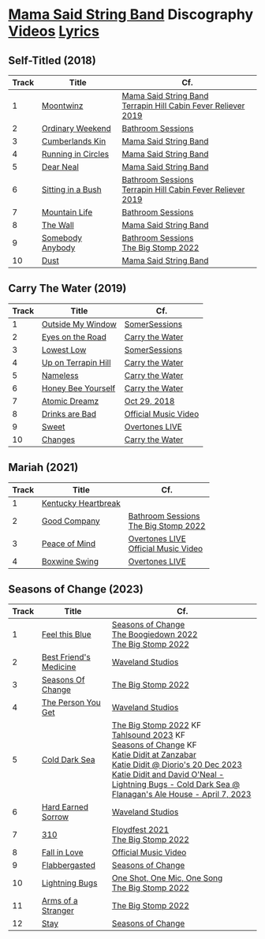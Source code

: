 # [Mama Said String Band](../README.md) Discography [Videos](../videos/README.md) [Lyrics](../lyrics/README.md)

## Self-Titled (2018)

| Track | Title | Cf. |
| --- | --- | --- |
| 1<a name="moontwinz"></a> | [Moontwinz](../lyrics/Moontwinz.md) | [Mama Said String Band](https://www.youtube.com/watch?v=ndogokgLZEg)<br>[Terrapin Hill Cabin Fever Reliever 2019](https://www.youtube.com/watch?v=4iY_saeoUbA&t=576s) |
| 2<a name="ordinaryweekend"></a> | [Ordinary Weekend](../lyrics/OrdinaryWeekend.md) | [Bathroom Sessions](https://www.youtube.com/watch?v=jt8fKzSneX8) |
| 3<a name="cumberlandskin"></a> | [Cumberlands Kin](../lyrics/CumberlandsKin.md) | [Mama Said String Band](https://www.youtube.com/watch?v=F875qrh9-sg) |
| 4<a name="runningincircles"></a> | [Running in Circles](../lyrics/RunningInCircles.md) | [Mama Said String Band](https://www.youtube.com/watch?v=q2PVO4D_0Q8) |
| 5<a name="dearneal"></a> | [Dear Neal](../lyrics/DearNeal.md) | [Mama Said String Band](https://www.youtube.com/watch?v=o76NuPsZtiM) |
| 6<a name="sittinginabush"></a> | [Sitting in a Bush](../lyrics/SittingInABush.md) | [Bathroom Sessions](https://www.youtube.com/watch?v=uVwy5KYYC3c)<br>[Terrapin Hill Cabin Fever Reliever 2019](https://www.youtube.com/watch?v=4iY_saeoUbA&t=206s) |
| 7<a name="mountainlife"></a> | [Mountain Life](../lyrics/MountainLife.md) | [Bathroom Sessions](https://www.youtube.com/watch?v=XpO7aGv2rA0) |
| 8<a name="thewall"></a> | [The Wall](../lyrics/TheWall.md) | [Mama Said String Band](https://www.youtube.com/watch?v=OdQQRAaOmxA) |
| 9<a name="somebodyanybody"></a> | [Somebody Anybody](../lyrics/SomebodyAnybody.md) | [Bathroom Sessions](https://www.youtube.com/watch?v=X5FVCec5Jc8)<br>[The Big Stomp 2022](https://www.youtube.com/watch?v=NGMYoMtF3q0&t=2196s) |
| 10<a name="dust"></a> | [Dust](../lyrics/Dust.md) | [Mama Said String Band](https://www.youtube.com/watch?v=DkfL1m8xe78) |

## Carry The Water (2019)

| Track | Title | Cf. |
| --- | --- | --- |
| 1<a name="outsidemywindow"></a> | [Outside My Window](../lyrics/OutsideMyWindow.md) | [SomerSessions](https://www.youtube.com/watch?v=Yx8IALIzmQ0) |
| 2<a name="eyesontheroad"></a> | [Eyes on the Road](../lyrics/EyesOnTheRoad.md) | [Carry the Water](https://www.youtube.com/watch?v=qEvF4L6Wp-A) |
| 3<a name="lowestlow"></a> | [Lowest Low](../lyrics/LowestLow.md) | [SomerSessions](https://www.youtube.com/watch?v=0PtewjU1oZA) |
| 4<a name="uponterrapinhill"></a> | [Up on Terrapin Hill](../lyrics/UpOnTerrapinHill.md) | [Carry the Water](https://www.youtube.com/watch?v=R_KKl2GU6eo) |
| 5<a name="nameless"></a> | [Nameless](../lyrics/Nameless.md) | [Carry the Water](https://www.youtube.com/watch?v=-JTKERZciR4) |
| 6<a name="honeybeeyourself"></a> | [Honey Bee Yourself](../lyrics/HoneyBeeYourself.md) | [Carry the Water](https://www.youtube.com/watch?v=fRqfcLPClr4) |
| 7<a name="atomicdreamz"></a> | [Atomic Dreamz](../lyrics/AtomicDreamz.md) | [Oct 29, 2018](https://www.youtube.com/watch?v=bd3R2XH4HLM) |
| 8<a name="drinksarebad"></a> | [Drinks are Bad](../lyrics/DrinksAreBad.md) | [Official Music Video](https://www.youtube.com/watch?v=tbHXvDKRV3U) |
| 9<a name="sweet"></a> | [Sweet](../lyrics/Sweet.md) | [Overtones LIVE](https://www.youtube.com/watch?v=zy8FoAtleLs) |
| 10<a name="changes"></a> | [Changes](../lyrics/Changes.md) | [Carry the Water](https://www.youtube.com/watch?v=7JhQ1mraBGQ) |

## Mariah (2021)

| Track | Title | Cf. |
| --- | --- | --- |
| 1<a name="kentuckyheartbreak"></a> | [Kentucky Heartbreak](../lyrics/KentuckyHeartbreak.md)  |  |
| 2<a name="goodcompany"></a> | [Good Company](../lyrics/GoodCompany.md) | [Bathroom Sessions](https://www.youtube.com/watch?v=nG1v1APGR0Y)<br>[The Big Stomp 2022](https://www.youtube.com/watch?v=NGMYoMtF3q0&t=239s) |
| 3<a name="peaceofmind"></a> | [Peace of Mind](../lyrics/PeaceOfMind.md) | [Overtones LIVE](https://www.youtube.com/watch?v=--rrUmy3__k)<br>[Official Music Video](https://www.youtube.com/watch?v=MmH4DhDKpLw) |
| 4<a name="boxwineswing"></a> | [Boxwine Swing](../lyrics/BoxwineSwing.md) | [Overtones LIVE](https://www.youtube.com/watch?v=f1YTQgHs5NU) |

## Seasons of Change (2023)

| Track | Title | Cf. |
| --- | --- | --- |
| 1<a name="feelthisblue"></a> | [Feel this Blue](../lyrics/FeelThisBlue.md) | [Seasons of Change](https://www.youtube.com/watch?v=9PB-YTRKaYc)<br>[The Boogiedown 2022](https://www.youtube.com/watch?v=BOQ7bYgzM24)<br>[The Big Stomp 2022](https://www.youtube.com/watch?v=NGMYoMtF3q0&t=471s)|
| 2<a name="bestfriendsmedicine"></a> | [Best Friend's Medicine](../lyrics/BestFriendsMedicine.md) | [Waveland Studios](https://www.youtube.com/watch?v=Lr1WfGgH1Lw) |
| 3<a name="seasonsofchange"></a> | [Seasons Of Change](../lyrics/SeasonsOfChange.md) | [The Big Stomp 2022](https://www.youtube.com/watch?v=NGMYoMtF3q0&t=1891s) |
| 4<a name="thepersonyouget"></a> | [The Person You Get](../lyrics/ThePersonYouGet.md) | [Waveland Studios](https://www.youtube.com/watch?v=rZFE8oVkeK0) |
| 5<a name="colddarksea"></a> | [Cold Dark Sea](../lyrics/ColdDarkSea.md)<br> | [The Big Stomp 2022](https://www.youtube.com/watch?v=NGMYoMtF3q0&t=684s) KF<br>[Tahlsound 2023](https://www.youtube.com/watch?v=8fwsfSM-S-k) KF<br>[Seasons of Change](https://www.youtube.com/watch?v=ZMz0-q6krcE) KF<br>[Katie Didit at Zanzabar ](https://www.youtube.com/watch?v=CMwSCUsRyz8)<br>[Katie Didit @ Diorio's 20 Dec 2023](https://www.youtube.com/watch?v=fvPow0pCdIk)<br>[Katie Didit and David O'Neal - Lightning Bugs - Cold Dark Sea @ Flanagan's Ale House - April 7, 2023](https://www.youtube.com/watch?v=RfKaMDNfsas&t=227s) |
| 6<a name="hardearnedsorrow"></a> | [Hard Earned Sorrow](../lyrics/.md) | [Waveland Studios](https://www.youtube.com/watch?v=crVGpG257kI) |
| 7<a name="310"></a> | [310](../lyrics/310.md) | [Floydfest 2021](https://www.youtube.com/watch?v=iqEkTLLSkGY)<br>[The Big Stomp 2022](https://www.youtube.com/watch?v=NGMYoMtF3q0&t=1133s) |
| 8<a name="fallinlove"></a> | [Fall in Love](../lyrics/FallInLove.md) | [Official Music Video](https://www.youtube.com/watch?v=a7-NrQq9GF4) |
| 9<a name="flabbergasted"></a> | [Flabbergasted](../lyrics/Flabbergasted.md) | [Seasons of Change](https://www.youtube.com/watch?v=gHXTqLP6Ed4) |
| 10<a name="lightningbugs"></a> | [Lightning Bugs](../lyrics/LightningBugs.md) | [One Shot, One Mic, One Song](https://www.youtube.com/watch?v=AjQkDFlnC8w)<br>[The Big Stomp 2022](https://www.youtube.com/watch?v=NGMYoMtF3q0&t=32s) |
| 11<a name="armsofastranger"></a> | [Arms of a Stranger](../lyrics/ArmsOfAStranger.md) | [The Big Stomp 2022](https://www.youtube.com/watch?v=NGMYoMtF3q0&t=885s) |
| 12<a name="stay"></a> | [Stay](../lyrics/Stay.md) | [Seasons of Change](https://www.youtube.com/watch?v=lf9KucPc7S8) |
